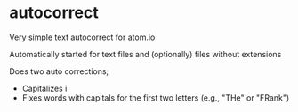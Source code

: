 # autocorrect

Very simple text autocorrect for atom.io

Automatically started for text files and (optionally) files without extensions

Does two auto corrections;
- Capitalizes i
- Fixes words with capitals for the first two letters (e.g., "THe" or "FRank")
